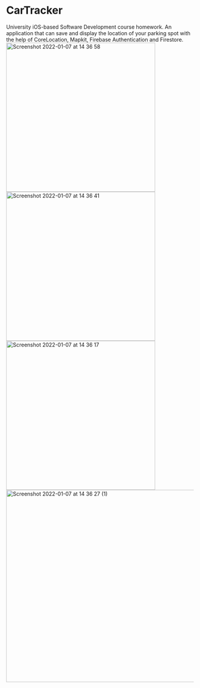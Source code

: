 # CarTracker
University  iOS-based Software Development course homework. An application that can save and display the location of your parking spot with the help of CoreLocation, Mapkit, Firebase Authentication and Firestore.
<img width="400" alt="Screenshot 2022-01-07 at 14 36 58" src="https://user-images.githubusercontent.com/63722535/148552047-022f9783-d731-4e19-b7d2-2a800e133776.png">
<img width="400" alt="Screenshot 2022-01-07 at 14 36 41" src="https://user-images.githubusercontent.com/63722535/148552049-13e8a2d7-f346-402c-922e-c2676cb50265.png">
<img width="400" alt="Screenshot 2022-01-07 at 14 36 17" src="https://user-images.githubusercontent.com/63722535/148552056-dc575f43-ac88-46a4-b64a-d26fc7bcae23.png">
<img width="516" alt="Screenshot 2022-01-07 at 14 36 27 (1)" src="https://user-images.githubusercontent.com/63722535/148552238-0d4cd349-61b7-4fc5-b753-7a603235ed9b.png">
